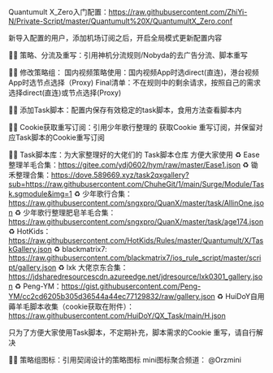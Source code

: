 
Quantumult X_Zero入门配置：https://raw.githubusercontent.com/ZhiYi-N/Private-Script/master/Quantumult%20X/QuantumultX_Zero.conf

新导入配置的用户，添加机场订阅之后，开启全局模式更新配置内容

✍🏻 策略、分流及重写：引用神机分流规则/Nobyda的去广告分流、脚本重写

✍🏻 修改策略组：
国内视频策略使用：国内视频App时选direct(直连)，港台视频App时选节点选择（Proxy)
Final清单：不在规则中的剩余请求，按照自己的需求选择direct(直连)或节点选择(Proxy)

✍🏻 添加Task脚本：配置内保存有效稳定的task脚本，食用方法查看脚本内

✍🏻 Cookie获取重写订阅：引用少年歌行整理的 获取Cookie 重写订阅，并保留对应Task脚本的Cookie重写订阅

✍🏻 Task脚本库：为大家整理好的大佬们的 Task脚本仓库 方便大家使用
♻️ Ease整理羊毛合集：https://gitee.com/ydj0602/hym/raw/master/Ease1.json
♻️ 锄禾整理合集：https://dove.589669.xyz/task2qxgallery?sub=https://raw.githubusercontent.com/ChuheGit/1/main/Surge/Module/Task.sgmodule&img=1
♻️ 少年歌行合集：https://raw.githubusercontent.com/sngxpro/QuanX/master/task/AllinOne.json
♻️ 少年歌行整理肥皂羊毛合集：https://raw.githubusercontent.com/sngxpro/QuanX/master/task/age174.json
♻️ HotKids：https://raw.githubusercontent.com/HotKids/Rules/master/Quantumult/X/TaskGallery.json
♻️ blackmatrix7: https://raw.githubusercontent.com/blackmatrix7/ios_rule_script/master/script/gallery.json
♻️ lxk 大佬京东合集：https://jdsharedresourcescdn.azureedge.net/jdresource/lxk0301_gallery.json
♻️ Peng-YM：https://gist.githubusercontent.com/Peng-YM/cc2cd6205b305d36544a44ec77129832/raw/gallery.json
♻️ HuiDoY自用薅羊毛脚本收集（cookie获取在附件）：https://raw.githubusercontent.com/HuiDoY/QX_Task/main/H.json

只为了方便大家使用Task脚本，不定期补充，脚本需求的Cookie 重写，请自行解决

✍🏻 策略组图标：引用契阔设计的策略图标
mini图标聚合频道： @Orzmini
